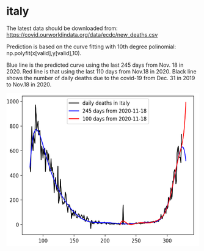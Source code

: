 # italy

The latest data should be downloaded from:
 https://covid.ourworldindata.org/data/ecdc/new_deaths.csv
 
 Prediction is based on the curve fitting with 10th degree polinomial: np.polyfit(x[valid],y[valid],10).
 
 Blue line is the predicted curve using the last 245 days from Nov. 18 in 2020. Red line is that using the last 110 days from Nov.18 in 2020. Black line shows the number of daily deaths due to the covid-19 from Dec. 31 in 2019 to Nov.18 in 2020.
 
 <img src='italy.png' height=400 width=600>
 
